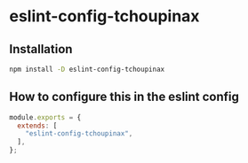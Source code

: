 # eslint-config-tchoupinax

## Installation

```bash
npm install -D eslint-config-tchoupinax
```

## How to configure this in the eslint config

```js
module.exports = {
  extends: [
    "eslint-config-tchoupinax",
  ],
};
```
